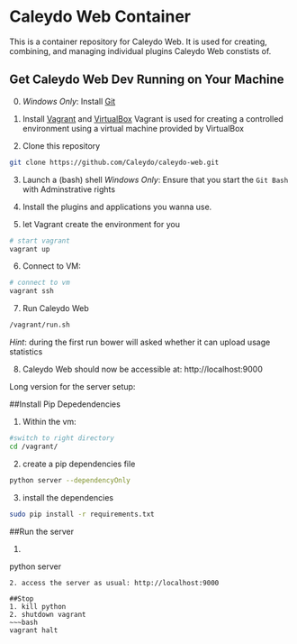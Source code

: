 Caleydo Web Container
=====================

This is a container repository for Caleydo Web. It is used for creating, combining, and managing individual plugins Caleydo Web constists of.

Get Caleydo Web Dev Running on Your Machine
-------------------------------------------

0. *Windows Only*: Install [Git](http://git-scm.com/download/win)
1. Install [Vagrant](http://www.vagrantup.com/) and [VirtualBox](https://www.virtualbox.org/)
  Vagrant is used for creating a controlled environment using a virtual machine provided by VirtualBox

2. Clone this repository
  ~~~bash
 git clone https://github.com/Caleydo/caleydo-web.git
 ~~~

3. Launch a (bash) shell
   *Windows Only*: Ensure that you start the `Git Bash` with Adminstrative rights

4. Install the plugins and applications you wanna use.


5. let Vagrant create the environment for you
 ~~~bash
 # start vagrant
 vagrant up
 ~~~

6. Connect to VM:
 ~~~bash
 # connect to vm
 vagrant ssh
 ~~~

7. Run Caleydo Web
 ~~~bash
/vagrant/run.sh
 ~~~

*Hint*: during the first run bower will asked whether it can upload usage statistics

8. Caleydo Web should now be accessible at: http://localhost:9000



Long version for the server setup:

##Install Pip Depedendencies
 1. Within the vm:
  ~~~bash
 #switch to right directory
 cd /vagrant/
 ~~~

 2. create a pip dependencies file
  ~~~bash
 python server --dependencyOnly
 ~~~

 3. install the dependencies

 ~~~bash
 sudo pip install -r requirements.txt
 ~~~

##Run the server
 1. ~~~bash
 python server
 ~~~
 2. access the server as usual: http://localhost:9000

##Stop
 1. kill python
 2. shutdown vagrant
 ~~~bash
 vagrant halt
 ~~~
